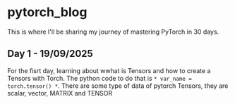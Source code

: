 # pytorch_blog
This is where I'll be sharing my journey of mastering PyTorch in 30 days.

## Day 1 - 19/09/2025

For the fisrt day, learning about wwhat is Tensors and how to create a Tensors with Torch. The python code to do that is `* var_name = torch.tensor() *`. There are some type of data of pytorch Tensors, they are scalar, vector, MATRIX and TENSOR
